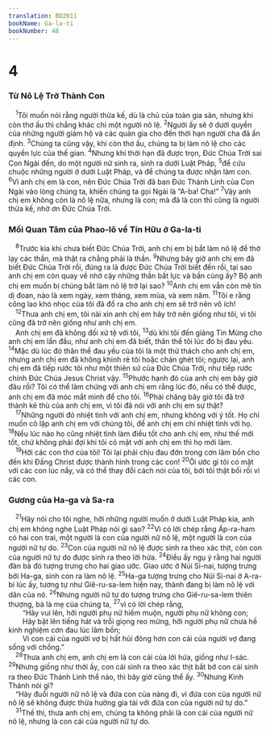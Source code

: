 ```yaml
---
translation: BD2011
bookName: Ga-la-ti 
bookNumber: 48
---
```


<div class="title"><h1>4</h1><h3>Từ Nô Lệ Trở Thành Con</h3></div>
<span class="verse ga_4_1"> <sup>1</sup>Tôi muốn nói rằng người thừa kế, dù là chủ của toàn gia sản, nhưng khi còn thơ ấu thì chẳng khác chi một người nô lệ. </span>
<span class="verse ga_4_2"><sup>2</sup>Người ấy sẽ ở dưới quyền của những người giám hộ và các quản gia cho đến thời hạn người cha đã ấn định. </span>
<span class="verse ga_4_3"><sup>3</sup>Chúng ta cũng vậy, khi còn thơ ấu, chúng ta bị làm nô lệ cho các quyền lực của thế gian. </span>
<span class="verse ga_4_4"><sup>4</sup>Nhưng khi thời hạn đã được trọn, Ðức Chúa Trời sai Con Ngài đến, do một người nữ sinh ra, sinh ra dưới Luật Pháp, </span>
<span class="verse ga_4_5"><sup>5</sup>để cứu chuộc những người ở dưới Luật Pháp, và để chúng ta được nhận làm con. </span>
<span class="verse ga_4_6"><sup>6</sup>Vì anh chị em là con, nên Ðức Chúa Trời đã ban Ðức Thánh Linh của Con Ngài vào lòng chúng ta, khiến chúng ta gọi Ngài là “A-ba! Cha!” </span>
<span class="verse ga_4_7"><sup>7</sup>Vậy anh chị em không còn là nô lệ nữa, nhưng là con; mà đã là con thì cũng là người thừa kế, nhờ ơn Ðức Chúa Trời.<br/></span>
<div class="title"><h3>Mối Quan Tâm của Phao-lô về Tín Hữu ở Ga-la-ti</h3></div>
<span class="verse ga_4_8"> <sup>8</sup>Trước kia khi chưa biết Ðức Chúa Trời, anh chị em bị bắt làm nô lệ để thờ lạy các thần, mà thật ra chẳng phải là thần. </span>
<span class="verse ga_4_9"><sup>9</sup>Nhưng bây giờ anh chị em đã biết Ðức Chúa Trời rồi, đúng ra là được Ðức Chúa Trời biết đến rồi, tại sao anh chị em còn quay về nhờ cậy những thần bất lực và bần cùng ấy? Bộ anh chị em muốn bị chúng bắt làm nô lệ trở lại sao? </span>
<span class="verse ga_4_10"><sup>10</sup>Anh chị em vẫn còn mê tín dị đoan, nào là xem ngày, xem tháng, xem mùa, và xem năm. </span>
<span class="verse ga_4_11"><sup>11</sup>Tôi e rằng công lao khó nhọc của tôi đã đổ ra cho anh chị em sẽ trở nên vô ích!<br/></span>
<span class="verse ga_4_12"> <sup>12</sup>Thưa anh chị em, tôi nài xin anh chị em hãy trở nên giống như tôi, vì tôi cũng đã trở nên giống như anh chị em. <br/> Anh chị em đã không đối xử tệ với tôi, </span>
<span class="verse ga_4_13"><sup>13</sup>dù khi tôi đến giảng Tin Mừng cho anh chị em lần đầu, như anh chị em đã biết, thân thể tôi lúc đó bị đau yếu. </span>
<span class="verse ga_4_14"><sup>14</sup>Mặc dù lúc đó thân thể đau yếu của tôi là một thử thách cho anh chị em, nhưng anh chị em đã không khinh rẻ tôi hoặc chán ghét tôi; ngược lại, anh chị em đã tiếp rước tôi như một thiên sứ của Ðức Chúa Trời, như tiếp rước chính Ðức Chúa Jesus Christ vậy. </span>
<span class="verse ga_4_15"><sup>15</sup>Phước hạnh đó của anh chị em bây giờ đâu rồi? Tôi có thể làm chứng với anh chị em rằng lúc đó, nếu có thể được, anh chị em đã móc mắt mình để cho tôi. </span>
<span class="verse ga_4_16"><sup>16</sup>Phải chăng bây giờ tôi đã trở thành kẻ thù của anh chị em, vì tôi đã nói với anh chị em sự thật?<br/></span>
<span class="verse ga_4_17"> <sup>17</sup>Những người đó nhiệt tình với anh chị em, nhưng không với ý tốt. Họ chỉ muốn cô lập anh chị em với chúng tôi, để anh chị em chỉ nhiệt tình với họ. </span>
<span class="verse ga_4_18"><sup>18</sup>Nếu lúc nào họ cũng nhiệt tình làm điều tốt cho anh chị em, như thế mới tốt, chứ không phải đợi khi tôi có mặt với anh chị em thì họ mới làm.<br/></span>
<span class="verse ga_4_19"> <sup>19</sup>Hỡi các con thơ của tôi! Tôi lại phải chịu đau đớn trong cơn lâm bồn cho đến khi Ðấng Christ được thành hình trong các con! </span>
<span class="verse ga_4_20"><sup>20</sup>Ôi ước gì tôi có mặt với các con lúc nầy, và có thể thay đổi cách nói của tôi, bởi tôi thật bối rối vì các con.<br/></span>
<div class="title"><h3>Gương của Ha-ga và Sa-ra</h3></div>
<span class="verse ga_4_21"> <sup>21</sup>Hãy nói cho tôi nghe, hỡi những người muốn ở dưới Luật Pháp kia, anh chị em không nghe Luật Pháp nói gì sao? </span>
<span class="verse ga_4_22"><sup>22</sup>Vì có lời chép rằng Áp-ra-ham có hai con trai, một người là con của người nữ nô lệ, một người là con của người nữ tự do. </span>
<span class="verse ga_4_23"><sup>23</sup>Con của người nữ nô lệ được sinh ra theo xác thịt, còn con của người nữ tự do được sinh ra theo lời hứa. </span>
<span class="verse ga_4_24"><sup>24</sup>Ðiều ấy ngụ ý rằng hai người đàn bà đó tượng trưng cho hai giao ước. Giao ước ở Núi Si-nai, tượng trưng bởi Ha-ga, sinh con ra làm nô lệ. </span>
<span class="verse ga_4_25"><sup>25</sup>Ha-ga tượng trưng cho Núi Si-nai ở A-ra-bi lúc ấy, tương tự như Giê-ru-sa-lem hiện nay, thành đang bị làm nô lệ với dân của nó. </span>
<span class="verse ga_4_26"><sup>26</sup>Nhưng người nữ tự do tượng trưng cho Giê-ru-sa-lem thiên thượng, bà là mẹ của chúng ta, </span>
<span class="verse ga_4_27"><sup>27</sup>vì có lời chép rằng,<br/>  “Hãy vui lên, hỡi người phụ nữ hiếm muộn, người phụ nữ không con;<br/>  Hãy bật lên tiếng hát và trỗi giọng reo mừng, hỡi người phụ nữ chưa hề kinh nghiệm cơn đau lúc lâm bồn;<br/>  Vì con cái của người vợ bị hất hủi đông hơn con cái của người vợ đang sống với chồng.” <br/></span>
<span class="verse ga_4_28"> <sup>28</sup>Thưa anh chị em, anh chị em là con cái của lời hứa, giống như I-sác. </span>
<span class="verse ga_4_29"><sup>29</sup>Nhưng giống như thời ấy, con cái sinh ra theo xác thịt bắt bớ con cái sinh ra theo Ðức Thánh Linh thể nào, thì bây giờ cũng thể ấy. </span>
<span class="verse ga_4_30"><sup>30</sup>Nhưng Kinh Thánh nói gì?<br/> “Hãy đuổi người nữ nô lệ và đứa con của nàng đi, vì đứa con của người nữ nô lệ sẽ không được thừa hưởng gia tài với đứa con của người nữ tự do.” <br/></span>
<span class="verse ga_4_31"> <sup>31</sup>Thế thì, thưa anh chị em, chúng ta không phải là con cái của người nữ nô lệ, nhưng là con cái của người nữ tự do.<br/></span>
